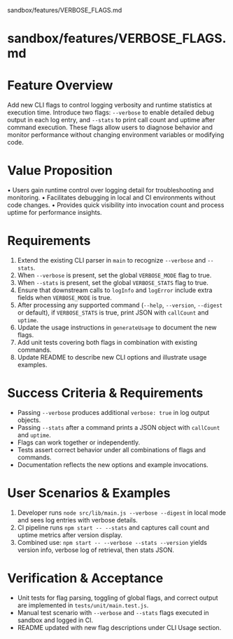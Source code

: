 sandbox/features/VERBOSE_FLAGS.md
# sandbox/features/VERBOSE_FLAGS.md
# Feature Overview

Add new CLI flags to control logging verbosity and runtime statistics at execution time. Introduce two flags: `--verbose` to enable detailed debug output in each log entry, and `--stats` to print call count and uptime after command execution. These flags allow users to diagnose behavior and monitor performance without changing environment variables or modifying code.

# Value Proposition

  • Users gain runtime control over logging detail for troubleshooting and monitoring.
  • Facilitates debugging in local and CI environments without code changes.
  • Provides quick visibility into invocation count and process uptime for performance insights.

# Requirements

  1. Extend the existing CLI parser in `main` to recognize `--verbose` and `--stats`.
  2. When `--verbose` is present, set the global `VERBOSE_MODE` flag to true.
  3. When `--stats` is present, set the global `VERBOSE_STATS` flag to true.
  4. Ensure that downstream calls to `logInfo` and `logError` include extra fields when `VERBOSE_MODE` is true.
  5. After processing any supported command (`--help`, `--version`, `--digest` or default), if `VERBOSE_STATS` is true, print JSON with `callCount` and `uptime`.
  6. Update the usage instructions in `generateUsage` to document the new flags.
  7. Add unit tests covering both flags in combination with existing commands.
  8. Update README to describe new CLI options and illustrate usage examples.

# Success Criteria & Requirements

  - Passing `--verbose` produces additional `verbose: true` in log output objects.
  - Passing `--stats` after a command prints a JSON object with `callCount` and `uptime`.
  - Flags can work together or independently.
  - Tests assert correct behavior under all combinations of flags and commands.
  - Documentation reflects the new options and example invocations.

# User Scenarios & Examples

1. Developer runs `node src/lib/main.js --verbose --digest` in local mode and sees log entries with verbose details.
2. CI pipeline runs `npm start -- --stats` and captures call count and uptime metrics after version display.
3. Combined use: `npm start -- --verbose --stats --version` yields version info, verbose log of retrieval, then stats JSON.

# Verification & Acceptance

  - Unit tests for flag parsing, toggling of global flags, and correct output are implemented in `tests/unit/main.test.js`.
  - Manual test scenario with `--verbose` and `--stats` flags executed in sandbox and logged in CI.
  - README updated with new flag descriptions under CLI Usage section.
